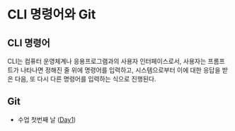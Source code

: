 # CLI 명령어와 Git
## CLI 명령어
CLI는 컴퓨터 운영체계나 응용프로그램과의 사용자 인터페이스로서, 사용자는 프롬프트가 나타나면 정해진 줄 위에 명령어를 입력하고, 시스템으로부터 이에 대한 응답을 받은 다음, 또 다시 다른 명령어를 입력하는 식으로 진행된다.
## Git
- 수업 첫번째 날 ([Day1](day1/day1.md))
